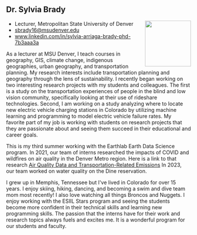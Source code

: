 ## Dr. Sylvia Brady
<img 
  style="float: right;" 
  src="https://avatars.githubusercontent.com/u/86791108?s=400&u=905e17cf3d868a13cd944d7be4508acb2a590668&v=4" 
  width="125" height="125">
* Lecturer, Metropolitan State University of Denver
* sbrady16@msudenver.edu
* www.linkedin.com/in/sylvia-arriaga-brady-phd-7b3aaa3a

As a lecturer at MSU Denver, I teach courses in geography, GIS, climate change, indigenous geographies, urban geography, and transportation planning. My research interests include transportation planning and geography through the lens of sustainability. I recently began working on two interesting research projects with my students and colleagues. The first is a study on the transportation experiences of people in the blind and low vision community, specifically looking at their use of rideshare technologies. Second, I am working on a study analyzing where to locate new electric vehicle charging stations in Colorado by utilizing machine learning and programming to model electric vehicle failure rates. My favorite part of my job is working with students on research projects that they are passionate about and seeing them succeed in their educational and career goals.

This is my third summer working with the Earthlab Earth Data Science program. In 2021, our team of interns researched the impacts of COVID and wildfires on air quality in the Denver Metro region. Here is a link to that research [Air Quality Data and Transportation-Related Emissions](https://earthlab.colorado.edu/blog/air-quality-data-and-transportation-related-emissions) In 2023, our team worked on water quality on the Dine reservation. 

I grew up in Memphis, Tennessee but I've lived in Colorado for over 15 years. I enjoy skiing, hiking, dancing, and becoming a swim and dive team mom most recently! I also love watching all things Broncos and Nuggets. I enjoy working with the ESIIL Stars program and seeing the students become more confident in their technical skills and learning new programming skills. The passion that the interns have for their work and research topics always fuels and excites me. It is a wonderful program for our students and faculty. 
